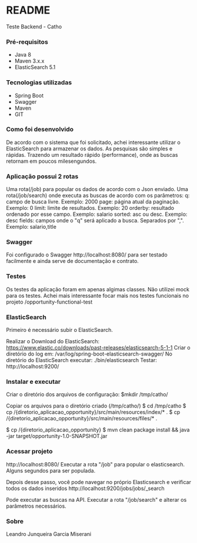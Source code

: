 # README #

 Teste Backend - Catho 

### Pré-requisitos ###

* Java 8
* Maven 3.x.x
* ElasticSearch 5.1

### Tecnologias utilizadas ###

* Spring Boot
* Swagger
* Maven
* GIT

### Como foi desenvolvido ###
De acordo com o sistema que foi solicitado, achei interessante utilizar o ElasticSearch para armazenar os dados. As pesquisas
são simples e rápidas. Trazendo um resultado rápido (performance), onde as buscas retornam em poucos milesengundos.

### Aplicação possui 2 rotas ###
Uma rota(/job) para popular os dados de acordo com o Json enviado.
Uma rota(/job/search) onde executa as buscas de acordo com os parâmetros: 
   q: campo de busca livre. Exemplo: 2000
   page: página atual da paginação. Exemplo: 0
   limit: limite de resultados. Exemplo: 20
   orderby: resultado ordenado por esse campo. Exemplo: salario
   sorted: asc ou desc.  Exemplo: desc
   fields: campos onde o "q" será aplicado a busca. Separados por ",".  Exemplo: salario,title

### Swagger ###
Foi configurado o Swagger http://localhost:8080/ para ser testado facilmente e ainda serve de documentação e contrato.

### Testes ###
Os testes da aplicação foram em apenas algimas classes. Não utilizei mock para os testes.
Achei mais interessante focar mais nos testes funcionais no projeto /opportunity-functional-test

### ElasticSearch ###
  Primeiro é necessário subir o ElasticSearch.
  
  Realizar o Download do ElasticSearch: https://www.elastic.co/downloads/past-releases/elasticsearch-5-1-1
  Criar o diretório do log em: /var/log/spring-boot-elasticsearch-swagger/
  No diretório do ElasticSearch executar: ./bin/elasticsearch
  Testar: http://localhost:9200/

### Instalar e executar ###  
   Criar o diretório dos arquivos de configuração: 
   $mkdir /tmp/catho/
   
   Copiar os arquivos para o diretório criado (/tmp/catho/)
   $ cd /tmp/catho
   $ cp /{diretorio_aplicacao_opportunity}/src/main/resources/index/* .
   $ cp /{diretorio_aplicacao_opportunity}/src/main/resources/files/* .
   
   $ cp /{diretorio_aplicacao_opportunity}
   $ mvn clean package install && java -jar target/opportunity-1.0-SNAPSHOT.jar

### Acessar projeto ###  

   http://localhost:8080/
   Executar a rota "/job" para popular o elasticsearch. Alguns segundos para ser populada.
   
   Depois desse passo, você pode navegar no próprio Elasticsearch e verificar todos os dados inseridos
   http://localhost:9200/jobs/jobs/_search
   
   Pode executar as buscas na API.
   Executar a rota "/job/search" e alterar os parâmetros necessários.
	
### Sobre ###
Leandro Junqueira Garcia Miserani
   
   
